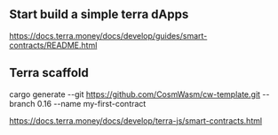 ## Start build a simple terra dApps 
https://docs.terra.money/docs/develop/guides/smart-contracts/README.html

## Terra scaffold
cargo generate --git https://github.com/CosmWasm/cw-template.git --branch 0.16 --name my-first-contract


https://docs.terra.money/docs/develop/terra-js/smart-contracts.html